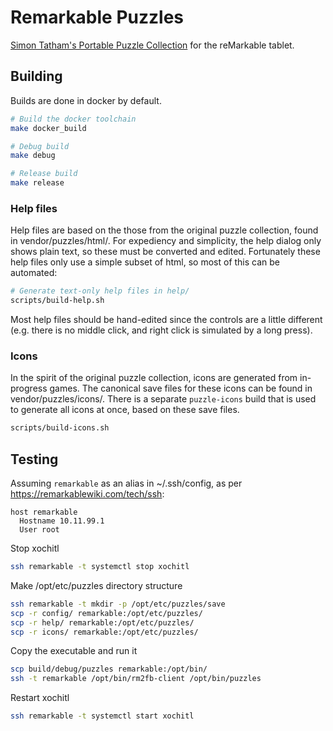 # Remarkable Puzzles

[Simon Tatham's Portable Puzzle Collection][stpuzzles] for the reMarkable tablet.


## Building

Builds are done in docker by default.

```sh
# Build the docker toolchain
make docker_build

# Debug build
make debug

# Release build
make release
```

### Help files

Help files are based on the those from the original puzzle collection, found in
vendor/puzzles/html/. For expediency and simplicity, the help dialog only shows
plain text, so these must be converted and edited. Fortunately these help files
only use a simple subset of html, so most of this can be automated:

```sh
# Generate text-only help files in help/
scripts/build-help.sh
```

Most help files should be hand-edited since the controls are a little different
(e.g. there is no middle click, and right click is simulated by a long press).

### Icons

In the spirit of the original puzzle collection, icons are generated from
in-progress games. The canonical save files for these icons can be found in
vendor/puzzles/icons/. There is a separate `puzzle-icons` build that is used to
generate all icons at once, based on these save files.

```sh
scripts/build-icons.sh
```

## Testing

Assuming `remarkable` as an alias in ~/.ssh/config, as per
<https://remarkablewiki.com/tech/ssh>:

```
host remarkable
  Hostname 10.11.99.1
  User root
```

Stop xochitl

```sh
ssh remarkable -t systemctl stop xochitl
```

Make /opt/etc/puzzles directory structure

```sh
ssh remarkable -t mkdir -p /opt/etc/puzzles/save
scp -r config/ remarkable:/opt/etc/puzzles/
scp -r help/ remarkable:/opt/etc/puzzles/
scp -r icons/ remarkable:/opt/etc/puzzles/
```

Copy the executable and run it

```sh
scp build/debug/puzzles remarkable:/opt/bin/
ssh -t remarkable /opt/bin/rm2fb-client /opt/bin/puzzles
```

Restart xochitl

```sh
ssh remarkable -t systemctl start xochitl
```



[stpuzzles]: https://www.chiark.greenend.org.uk/~sgtatham/puzzles/
